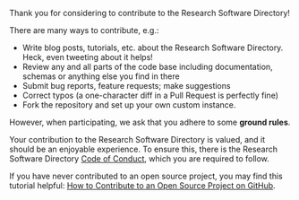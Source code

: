 Thank you for considering to contribute to the Research Software Directory!

There are many ways to contribute, e.g.:

- Write blog posts, tutorials, etc. about the Research Software Directory. Heck, even tweeting about it helps!
- Review any and all parts of the code base including documentation, schemas or anything else you find in there
- Submit bug reports, feature requests; make suggestions
- Correct typos (a one-character diff in a Pull Request is perfectly fine)
- Fork the repository and set up your own custom instance.

However, when participating, we ask that you adhere to some **ground rules**.

Your contribution to the Research Software Directory is valued, and it should be an enjoyable experience.
To ensure this, there is the Research Software Directory 
[Code of Conduct](/.github/CODE_OF_CONDUCT.md), which you are required to follow.

If you have never contributed to an open source project, you may find this tutorial helpful:
[How to Contribute to an Open Source Project on GitHub](https://egghead.io/series/how-to-contribute-to-an-open-source-project-on-github).
